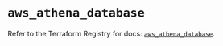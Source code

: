 # `aws_athena_database`

Refer to the Terraform Registry for docs: [`aws_athena_database`](https://registry.terraform.io/providers/hashicorp/aws/5.48.0/docs/resources/athena_database).
